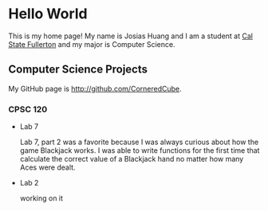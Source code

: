 # Hello World

This is my home page! My name is Josias Huang and I am a student at [Cal State Fullerton](http://www.fullerton.edu/) and my major is Computer Science.

## Computer Science Projects

My GitHub page is http://github.com/CorneredCube.

### CPSC 120

* Lab 7

    Lab 7, part 2 was a favorite because I was always curious about how the
    game Blackjack works. I was able to write functions for the first time
    that calculate the correct value of a Blackjack hand no matter how many
    Aces were dealt.

* Lab 2

    working on it